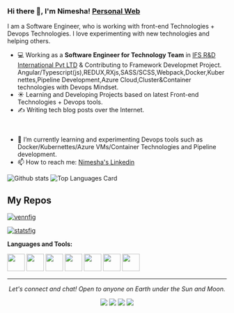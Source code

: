 ### Hi there 👋, I'm Nimesha! [Personal Web](https://www.nimesha.online)

I am a Software Engineer, who is working with front-end Technologies + Devops Technologies. I love experimenting with new technologies and helping others.

- 💻 Working as a **Software Engineer for Technology Team** in [IFS R&D International Pvt LTD](https://www.ifs.com/corp/) & Contributing to Framework Developmet Project. Angular/Typescript(js),REDUX,RXjs,SASS/SCSS,Webpack,Docker,Kubernettes,Pipeline Development,Azure Cloud,Cluster&Container technologies with Devops Mindset.
- ☀️ Learning and Developing Projects based on latest Front-end Technologies + Devops tools.
- ✍️ Writing tech blog posts over the Internet.
<br />

- 🌱 I’m currently learning and experimenting Devops tools such as Docker/Kubernettes/Azure VMs/Container Technologies and Pipeline development.
- 📫 How to reach me: [Nimesha's Linkedin](https://www.linkedin.com/in/nimeshmhj/)


![Github stats](https://github-readme-stats.vercel.app/api?username=nimeshmora&theme=highcontrast&show_icons=true&count_private=true)
![Top Languages Card](https://github-readme-stats.vercel.app/api/top-langs/?username=nimeshmora&layout=compact)

## My Repos

[![vennfig](https://github-readme-stats.vercel.app/api/pin/?username=nimeshmora&repo=ecampus-web&show_owner=true)](https://github.com/nimeshmora/ecampus-web)

[![statsfig](https://github-readme-stats.vercel.app/api/pin/?username=nimeshmora&repo=get-niji-sign-npm-package&show_owner=true)](https://github.com/nimeshmora/get-niji-sign-npm-package)

**Languages and Tools:**  

<code><img height="40" src="https://raw.githubusercontent.com/shinokada/shinokada/master/assets/jupyter-notebook.png"></code>
<code><img height="40" src="https://raw.githubusercontent.com/shinokada/shinokada/master/assets/python.png"></code>
<code><img height="40" src="https://raw.githubusercontent.com/shinokada/shinokada/master/assets/rust.png"></code>
<code><img height="40" src="https://raw.githubusercontent.com/shinokada/shinokada/master/assets/javascript.png"></code>
<code><img height="40" src="https://raw.githubusercontent.com/shinokada/shinokada/master/assets/php.png"></code>
<code><img height="40" src="https://raw.githubusercontent.com/shinokada/shinokada/master/assets/visual-studio-code.png"></code>
<code><img height="40" src="https://raw.githubusercontent.com/shinokada/shinokada/master/assets/vim.png"></code>  


<hr>
<p align="center">
  <i>Let's connect and chat! Open to anyone on Earth under the Sun and Moon.</i><p align="center">
    <a href="https://www.linkedin.com/in/nimeshmhj/" alt="Linkedin"><img src="https://github.com/imdhruv99/imdhruv99/blob/master/readme/linkedin.png"></a>
    <a href="https://www.facebook.com/nimesh.jinarajadasa" alt="Facebook"><img src="https://github.com/imdhruv99/imdhruv99/blob/master/readme/facebook.png"></a>
    <a href="https://github.com/nimeshmora" alt="GitHub"><img src="https://github.com/imdhruv99/imdhruv99/blob/master/readme/github.png"></a>
    <a href="https://github.com/nimeshmora" alt="Medium"><img src="https://github.com/imdhruv99/imdhruv99/blob/master/readme/medium.png"></a></p>
</p>
